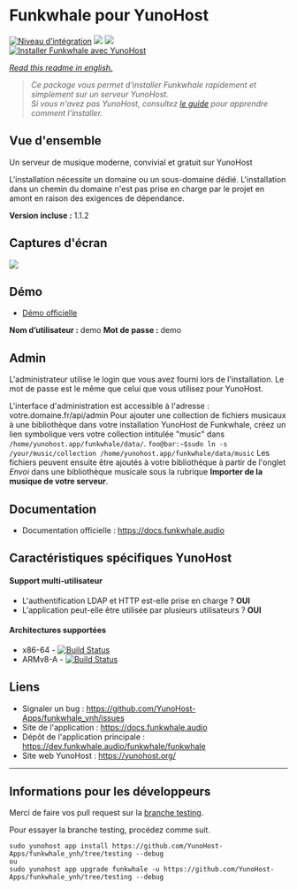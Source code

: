 # Funkwhale pour YunoHost

[![Niveau d'intégration](https://dash.yunohost.org/integration/funkwhale.svg)](https://dash.yunohost.org/appci/app/funkwhale) ![](https://ci-apps.yunohost.org/ci/badges/funkwhale.status.svg) ![](https://ci-apps.yunohost.org/ci/badges/funkwhale.maintain.svg)  
[![Installer Funkwhale avec YunoHost](https://install-app.yunohost.org/install-with-yunohost.svg)](https://install-app.yunohost.org/?app=funkwhale)

*[Read this readme in english.](./README.md)* 

> *Ce package vous permet d'installer Funkwhale rapidement et simplement sur un serveur YunoHost.  
Si vous n'avez pas YunoHost, consultez [le guide](https://yunohost.org/#/install) pour apprendre comment l'installer.*

## Vue d'ensemble
Un serveur de musique moderne, convivial et gratuit sur YunoHost

L'installation nécessite un domaine ou un sous-domaine dédié. L'installation dans un chemin du domaine n'est pas prise en charge par le projet en amont en raison des exigences de dépendance.

**Version incluse :** 1.1.2

## Captures d'écran

![](https://upload.wikimedia.org/wikipedia/commons/d/d8/Capture_d%27%C3%A9cran_de_la_page_d%27accueil_de_Funkwhale.png)

## Démo

* [Démo officielle](https://demo.funkwhale.audio)

**Nom d’utilisateur :** demo  **Mot de passe :** demo

## Admin

L'administrateur utilise le login que vous avez fourni lors de l'installation. Le mot de passe est le même que celui que vous utilisez pour YunoHost.

L'interface d'administration est accessible à l'adresse : votre.domaine.fr/api/admin
Pour ajouter une collection de fichiers musicaux à une bibliothèque dans votre installation YunoHost de Funkwhale, créez un lien symbolique vers votre collection intitulée "music" dans `/home/yunohost.app/funkwhale/data/`.
`foo@bar:~$sudo ln -s /your/music/collection /home/yunohost.app/funkwhale/data/music`
Les fichiers peuvent ensuite être ajoutés à votre bibliothèque à partir de l'onglet *Envoi* dans une bibliothèque musicale sous la rubrique **Importer de la musique de votre serveur**.
## Documentation

 * Documentation officielle : https://docs.funkwhale.audio

## Caractéristiques spécifiques YunoHost

#### Support multi-utilisateur

* L'authentification LDAP et HTTP est-elle prise en charge ? **OUI**
* L'application peut-elle être utilisée par plusieurs utilisateurs ? **OUI**

#### Architectures supportées

* x86-64 - [![Build Status](https://ci-apps.yunohost.org/ci/logs/funkwhale.svg)](https://ci-apps.yunohost.org/ci/apps/funkwhale/)
* ARMv8-A - [![Build Status](https://ci-apps-arm.yunohost.org/ci/logs/funkwhale.svg)](https://ci-apps-arm.yunohost.org/ci/apps/funkwhale/)

## Liens

 * Signaler un bug : https://github.com/YunoHost-Apps/funkwhale_ynh/issues
 * Site de l'application : https://docs.funkwhale.audio
 * Dépôt de l'application principale : https://dev.funkwhale.audio/funkwhale/funkwhale
 * Site web YunoHost : https://yunohost.org/

---

## Informations pour les développeurs

Merci de faire vos pull request sur la [branche testing](https://github.com/YunoHost-Apps/funkwhale_ynh/tree/testing).

Pour essayer la branche testing, procédez comme suit.
```
sudo yunohost app install https://github.com/YunoHost-Apps/funkwhale_ynh/tree/testing --debug
ou
sudo yunohost app upgrade funkwhale -u https://github.com/YunoHost-Apps/funkwhale_ynh/tree/testing --debug
```
